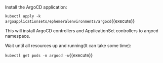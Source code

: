 Install the ArgoCD application:

`kubectl apply -k argoapplicationsets/ephemeralenvironments/argocd`{{execute}}

This will install ArgoCD controllers and ApplicationSet controllers to argocd namespace.

Wait until all resources up and running(It can take some time):

`kubectl get pods -n argocd -w`{{execute}}

